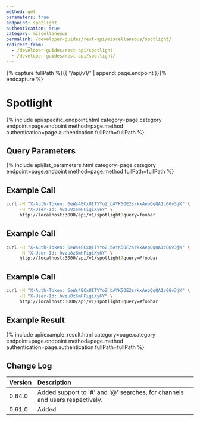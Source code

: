 ```yaml
---
method: get
parameters: true
endpoint: spotlight
authentication: true
category: miscellaneous
permalink: /developer-guides/rest-api/miscellaneous/spotlight/
redirect_from:
  - /developer-guides/rest-api/spotlight
  - /developer-guides/rest-api/spotlight/
---
```


{% capture fullPath %}{{ "/api/v1/" | append: page.endpoint }}{% endcapture %}

# Spotlight

{% include api/specific_endpoint.html category=page.category endpoint=page.endpoint method=page.method authentication=page.authentication fullPath=fullPath %}

## Query Parameters

{% include api/list_parameters.html category=page.category endpoint=page.endpoint method=page.method fullPath=fullPath %}

## Example Call

```bash
curl -H "X-Auth-Token: 6eWs4ECxUITYYoZ_bAYK5OE2srkxAepQqQA1cGGv3jK" \
     -H "X-User-Id: hvzu8z6mHFigiXy6Y" \
     http://localhost:3000/api/v1/spotlight?query=foobar
```

## Example Call

```bash
curl -H "X-Auth-Token: 6eWs4ECxUITYYoZ_bAYK5OE2srkxAepQqQA1cGGv3jK" \
     -H "X-User-Id: hvzu8z6mHFigiXy6Y" \
     http://localhost:3000/api/v1/spotlight?query=@foobar
```

## Example Call

```bash
curl -H "X-Auth-Token: 6eWs4ECxUITYYoZ_bAYK5OE2srkxAepQqQA1cGGv3jK" \
     -H "X-User-Id: hvzu8z6mHFigiXy6Y" \
     http://localhost:3000/api/v1/spotlight?query=#foobar
```

## Example Result

{% include api/example_result.html category=page.category endpoint=page.endpoint method=page.method authentication=page.authentication fullPath=fullPath %}

## Change Log

| Version | Description |
| :--- | :--- |
| 0.64.0 | Added support to '#' and '@' searches, for channels and users respectively. |
| 0.61.0 | Added. |
